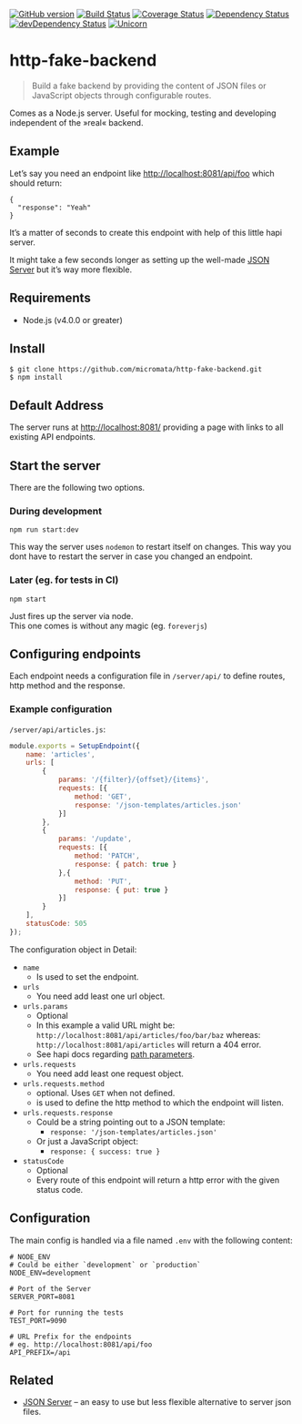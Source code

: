 [![GitHub version](https://badge.fury.io/gh/micromata%2Fhttp-fake-backend.svg)](https://badge.fury.io/gh/micromata%2Fhttp-fake-backend)
[![Build Status](https://travis-ci.org/micromata/http-fake-backend.svg?branch=master)](https://travis-ci.org/micromata/http-fake-backend)
[![Coverage Status](https://coveralls.io/repos/github/micromata/http-fake-backend/badge.svg?branch=master)](https://coveralls.io/github/micromata/http-fake-backend?branch=master)
[![Dependency Status](https://david-dm.org/micromata/http-fake-backend.svg)](https://david-dm.org/micromata/http-fake-backend)
[![devDependency Status](https://david-dm.org/micromata/http-fake-backend/dev-status.svg?theme=shields.io)](https://david-dm.org/micromata/http-fake-backend#info=devDependencies)
[![Unicorn](https://img.shields.io/badge/unicorn-approved-ff69b4.svg?style=flat)](https://www.youtube.com/watch?v=qRC4Vk6kisY) 

# http-fake-backend

> Build a fake backend by providing the content of JSON files or JavaScript objects through configurable routes.

Comes as a Node.js server. Useful for mocking, testing and developing independent of the »real« backend.

## Example
Let’s say you need an endpoint like <http://localhost:8081/api/foo> which should return:

```
{
  "response": "Yeah"
}
```

It’s a matter of seconds to create this endpoint with help of this little hapi server.

It might take a few seconds longer as setting up the well-made [JSON Server](https://github.com/typicode/json-server) but it’s way more flexible.

## Requirements

- Node.js (v4.0.0 or greater)

## Install

```
$ git clone https://github.com/micromata/http-fake-backend.git
$ npm install
```

## Default Address
The server runs at <http://localhost:8081/> providing a page with links to all existing API endpoints.

## Start the server

There are the following two options.

### During development

```
npm run start:dev
```

This way the server uses `nodemon` to restart itself on changes. 
This way you dont have to restart the server in case you changed an endpoint. 


### Later (eg. for tests in CI)

```
npm start
```

Just fires up the server via node.  
This one comes is without any magic (eg. `foreverjs`)

## Configuring endpoints

Each endpoint needs a configuration file in `/server/api/` to define routes, http method and the response.

### Example configuration

`/server/api/articles.js`:

```js
module.exports = SetupEndpoint({
    name: 'articles',
    urls: [
        {
            params: '/{filter}/{offset}/{items}',
            requests: [{
                method: 'GET',
                response: '/json-templates/articles.json'
            }]
        },
        {
            params: '/update',
            requests: [{
                method: 'PATCH',
                response: { patch: true }
            },{
                method: 'PUT',
                response: { put: true }
            }]  
        }
    ],
    statusCode: 505
});
```

The configuration object in Detail:

* `name`  
	* Is used to set the endpoint.
* `urls`
	* You need add least one url object.
* `urls.params`
	* Optional
	* In this example a valid URL might be:
	  `http://localhost:8081/api/articles/foo/bar/baz`
	  whereas:
	  `http://localhost:8081/api/articles` will return a 404 error.
	* See hapi docs regarding [path parameters](http://hapijs.com/api#path-parameters).
* `urls.requests`
    *  You need add least one request object.
* `urls.requests.method` 
    * optional. Uses `GET` when not defined.
    * is used to define the http method to which the endpoint will listen.
* `urls.requests.response` 
	* Could be a string pointing out to a JSON template:
		*   `response: '/json-templates/articles.json'`
	* Or just a JavaScript object:
		* `response: { success: true }`
* `statusCode`
	* Optional
	* Every route of this endpoint will return a http error with the given status code.

## Configuration

The main config is handled via a file named `.env` with the following content:

```dosini
# NODE_ENV
# Could be either `development` or `production`
NODE_ENV=development

# Port of the Server
SERVER_PORT=8081

# Port for running the tests
TEST_PORT=9090

# URL Prefix for the endpoints
# eg. http://localhost:8081/api/foo
API_PREFIX=/api

```


## Related

* [JSON Server](https://github.com/typicode/json-server) – an easy to use but less flexible alternative to server json files.
